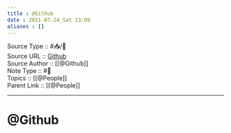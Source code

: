 ```yaml
---
title : @Github
date : 2021-07-24_Sat 13:09
aliases : []
---
```

Source Type :: #📥/📄 <br>
Source URL :: [Github](http://github.com)<br>
Source Author :: [[@Github]]<br>
Note Type :: #👨 <br>
Topics :: [[@People]]<br>
Parent Link :: [[@People]]<br>

---
# @Github